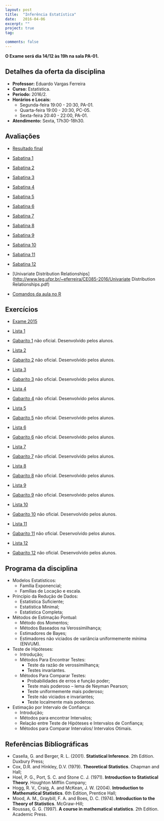```yaml
---
layout: post
title:  "Inferência Estatística"
date:   2016-04-06
excerpt: "" 
project: true
tag:

comments: false
---
```


**O Exame será dia 14/12 às 19h na sala PA-01.**

## Detalhes da oferta da disciplina

  * **Professor:** Eduardo Vargas Ferreira
  * **Curso:** Estatística.
  * **Período:** 2016/2.
  * **Horários e Locais:**
     * Segunda-feira 19:00 - 20:30, PA-01.
     * Quarta-feira 19:00 - 20:30, PC-05.
     * Sexta-feira 20:40 - 22:00, PA-01.
  * **Atendimento:** Sexta, 17h30-18h30.


## Avaliações 

* [Resultado final](http://www.leg.ufpr.br/~eferreira/CE085-2016/Media_Final.pdf)

* [Sabatina 1](http://www.leg.ufpr.br/~eferreira/CE085-2016/Sabatina1.pdf)

* [Sabatina 2](http://www.leg.ufpr.br/~eferreira/CE085-2016/Sabatina2.pdf)

* [Sabatina 3](http://www.leg.ufpr.br/~eferreira/CE085-2016/Sabatina3.pdf)

* [Sabatina 4](http://www.leg.ufpr.br/~eferreira/CE085-2016/Sabatina4.pdf)

* [Sabatina 5](http://www.leg.ufpr.br/~eferreira/CE085-2016/Sabatina5.pdf)

* [Sabatina 6](http://www.leg.ufpr.br/~eferreira/CE085-2016/Sabatina6.pdf)

* [Sabatina 7](http://www.leg.ufpr.br/~eferreira/CE085-2016/Sabatina7.pdf)

* [Sabatina 8](http://www.leg.ufpr.br/~eferreira/CE085-2016/Sabatina8.pdf)

* [Sabatina 9](http://www.leg.ufpr.br/~eferreira/CE085-2016/Sabatina9.pdf)

* [Sabatina 10](http://www.leg.ufpr.br/~eferreira/CE085-2016/Sabatina10.pdf)

* [Sabatina 11](http://www.leg.ufpr.br/~eferreira/CE085-2016/Sabatina11.pdf)

* [Sabatina 12](http://www.leg.ufpr.br/~eferreira/CE085-2016/Sabatina12.pdf)


* [Univariate Distribution Relationships](http://www.leg.ufpr.br/~eferreira/CE085-2016/Univariate Distribution Relationships.pdf)

* [Comandos da aula no R](http://www.leg.ufpr.br/~eferreira/CE085-2016/Comandos_R.R)

## Exercícios

* [Exame 2015](http://www.leg.ufpr.br/~eferreira/CE085-2016/exame_inf.pdf)

* [Lista 1](http://www.leg.ufpr.br/~eferreira/CE085-2016/Lista1.pdf)

* [Gabarito 1](http://www.leg.ufpr.br/~eferreira/CE085-2016/lista1_gabarito.pdf) não oficial. Desenvolvido pelos alunos. 

* [Lista 2](http://www.leg.ufpr.br/~eferreira/CE085-2016/Lista2.pdf) 

* [Gabarito 2](http://www.leg.ufpr.br/~eferreira/CE085-2016/lista2_gabarito.pdf) não oficial. Desenvolvido pelos alunos.

* [Lista 3](http://www.leg.ufpr.br/~eferreira/CE085-2016/Lista3.pdf) 

* [Gabarito 3](http://www.leg.ufpr.br/~eferreira/CE085-2016/lista3_gabarito.pdf) não oficial. Desenvolvido pelos alunos.

* [Lista 4](http://www.leg.ufpr.br/~eferreira/CE085-2016/Lista4.pdf) 

* [Gabarito 4](http://www.leg.ufpr.br/~eferreira/CE085-2016/lista4_gabarito.pdf) não oficial. Desenvolvido pelos alunos.

* [Lista 5](http://www.leg.ufpr.br/~eferreira/CE085-2016/Lista5.pdf) 

* [Gabarito 5](http://www.leg.ufpr.br/~eferreira/CE085-2016/lista5_gabarito.pdf) não oficial. Desenvolvido pelos alunos.

* [Lista 6](http://www.leg.ufpr.br/~eferreira/CE085-2016/Lista6.pdf) 

* [Gabarito 6](http://www.leg.ufpr.br/~eferreira/CE085-2016/lista6_gabarito.pdf) não oficial. Desenvolvido pelos alunos.

* [Lista 7](http://www.leg.ufpr.br/~eferreira/CE085-2016/Lista7.pdf) 

* [Gabarito 7](http://www.leg.ufpr.br/~eferreira/CE085-2016/lista7_gabarito.pdf) não oficial. Desenvolvido pelos alunos.

* [Lista 8](http://www.leg.ufpr.br/~eferreira/CE085-2016/Lista8.pdf) 

* [Gabarito 8](http://www.leg.ufpr.br/~eferreira/CE085-2016/lista8_gabarito.pdf) não oficial. Desenvolvido pelos alunos.

* [Lista 9](http://www.leg.ufpr.br/~eferreira/CE085-2016/Lista9.pdf) 

* [Gabarito 9](http://www.leg.ufpr.br/~eferreira/CE085-2016/lista9_gabarito.pdf) não oficial. Desenvolvido pelos alunos.

* [Lista 10](http://www.leg.ufpr.br/~eferreira/CE085-2016/Lista10.pdf) 

* [Gabarito 10](http://www.leg.ufpr.br/~eferreira/CE085-2016/lista10_gabarito.pdf) não oficial. Desenvolvido pelos alunos.

* [Lista 11](http://www.leg.ufpr.br/~eferreira/CE085-2016/Lista11.pdf) 

* [Gabarito 11](http://www.leg.ufpr.br/~eferreira/CE085-2016/lista11_gabarito.pdf) não oficial. Desenvolvido pelos alunos.

* [Lista 12](http://www.leg.ufpr.br/~eferreira/CE085-2016/Lista12.pdf) 

* [Gabarito 12](http://www.leg.ufpr.br/~eferreira/CE085-2016/lista12_gabarito.pdf) não oficial. Desenvolvido pelos alunos.

## Programa da disciplina

   - Modelos Estatísticos:
       * Família Exponencial;
       * Famílias de Locação e escala.
   - Princípio da Redução de Dados:
        * Estatística Suficiente;
        * Estatística Minimal;
        * Estatística Completa;    
   - Métodos de Estimação Pontual:
        * Método dos Momentos;
        * Métodos Baseados na Verossimilhança;
        * Estimadores de Bayes;
        * Estimadores não viciados de variância uniformemente mínima (ENVUM).
   - Teste de Hipóteses:
        * Introdução;
        * Métodos Para Encontrar Testes:
           * Teste da razão de verossimilhança;
           * Testes invariantes.
        * Métodos Para Comparar Testes:
           * Probabilidades de erros e função poder;
           * Teste mais poderoso – lema de Neyman Pearson;
           * Teste uniformemente mais poderoso;
           * Teste não viciados e invariantes;
           * Teste localmente mais poderoso.
   - Estimação por Intervalo de Confiança:
        * Introdução;
        * Métodos para encontrar Intervalos;
        * Relação entre Teste de Hipóteses e Intervalos de Confiança;
        * Métodos para Comparar Intervalos/ Intervalos Otimais.

## Referências Bibliográficas

* Casella, G. and Berger, R. L. (2001). **Statistical Inference**. 2th Edition. Duxbury Press;
* Cox, D.R. and Hinkley, D.V. (1979). **Theoretical Statistics**. Chapman and Hall;
* Hoel, P. G., Port, S. C. and Stone C. J. (1971). **Introduction to Statistical Theory**. Houghton Mifflin Company;
* Hogg, R. V., Craig, A. and McKean, J. W. (2004). **Introduction to Mathematical Statistics**. 6th Edition, Prentice Hall;
* Mood, A. M., Graybill, F. A. and Boes, D. C. (1974). **Introduction to the Theory of Statistics**. McGraw-Hill;
* Roussas, G. G. (1997). **A course in mathematical statistics**. 2th Edition. Academic Press.




